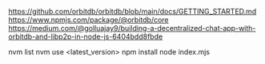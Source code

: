 https://github.com/orbitdb/orbitdb/blob/main/docs/GETTING_STARTED.md
https://www.npmjs.com/package/@orbitdb/core
https://medium.com/@golluajay9/building-a-decentralized-chat-app-with-orbitdb-and-libp2p-in-node-js-6404bdd8fbde


nvm list
nvm use <latest_version>
npm install
node index.mjs